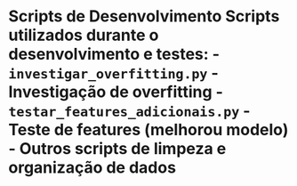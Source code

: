 # Scripts de Desenvolvimento Scripts utilizados durante o desenvolvimento e testes: - `investigar_overfitting.py` - Investigação de overfitting - `testar_features_adicionais.py` - Teste de features (melhorou modelo) - Outros scripts de limpeza e organização de dados